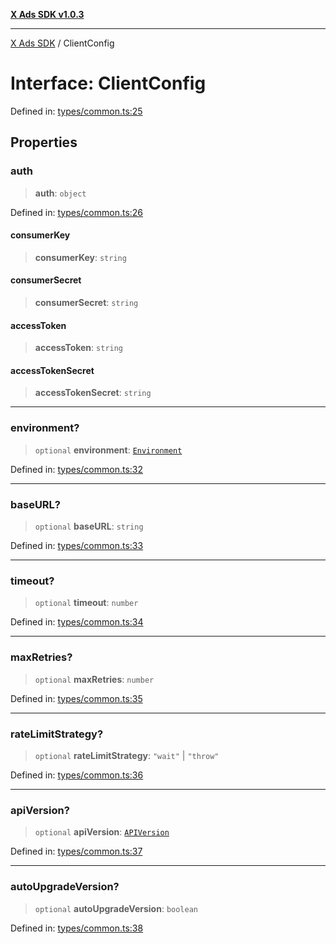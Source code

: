 [**X Ads SDK v1.0.3**](../README.md)

***

[X Ads SDK](../globals.md) / ClientConfig

# Interface: ClientConfig

Defined in: [types/common.ts:25](https://github.com/kage1020/x-ads-sdk/blob/main/src/types/common.ts#L25)

## Properties

### auth

> **auth**: `object`

Defined in: [types/common.ts:26](https://github.com/kage1020/x-ads-sdk/blob/main/src/types/common.ts#L26)

#### consumerKey

> **consumerKey**: `string`

#### consumerSecret

> **consumerSecret**: `string`

#### accessToken

> **accessToken**: `string`

#### accessTokenSecret

> **accessTokenSecret**: `string`

***

### environment?

> `optional` **environment**: [`Environment`](../enumerations/Environment.md)

Defined in: [types/common.ts:32](https://github.com/kage1020/x-ads-sdk/blob/main/src/types/common.ts#L32)

***

### baseURL?

> `optional` **baseURL**: `string`

Defined in: [types/common.ts:33](https://github.com/kage1020/x-ads-sdk/blob/main/src/types/common.ts#L33)

***

### timeout?

> `optional` **timeout**: `number`

Defined in: [types/common.ts:34](https://github.com/kage1020/x-ads-sdk/blob/main/src/types/common.ts#L34)

***

### maxRetries?

> `optional` **maxRetries**: `number`

Defined in: [types/common.ts:35](https://github.com/kage1020/x-ads-sdk/blob/main/src/types/common.ts#L35)

***

### rateLimitStrategy?

> `optional` **rateLimitStrategy**: `"wait"` \| `"throw"`

Defined in: [types/common.ts:36](https://github.com/kage1020/x-ads-sdk/blob/main/src/types/common.ts#L36)

***

### apiVersion?

> `optional` **apiVersion**: [`APIVersion`](../enumerations/APIVersion.md)

Defined in: [types/common.ts:37](https://github.com/kage1020/x-ads-sdk/blob/main/src/types/common.ts#L37)

***

### autoUpgradeVersion?

> `optional` **autoUpgradeVersion**: `boolean`

Defined in: [types/common.ts:38](https://github.com/kage1020/x-ads-sdk/blob/main/src/types/common.ts#L38)
